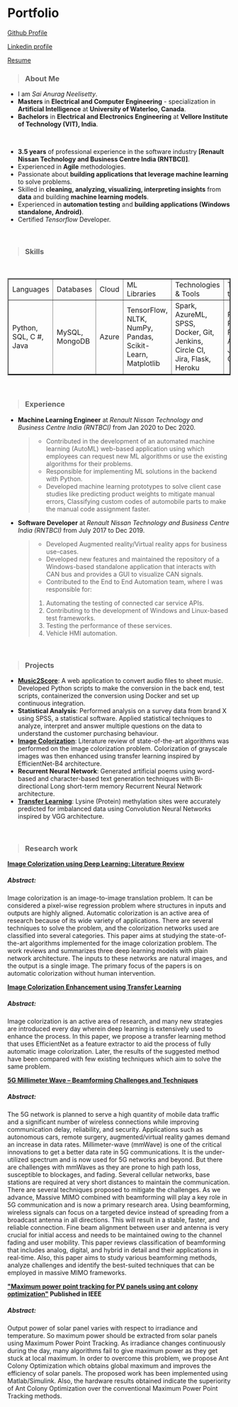 # Portfolio 

[Github Profile](https://github.com/saianurag96)
<br>

[Linkedin profile](https://www.linkedin.com/in/saianurag/)
<br>

[Resume](https://github.com/saianurag96/Portfolio/blob/main/Resume.pdf)
<br>

> <h3>About Me</h3>

* I am *Sai Anurag Neelisetty*.
* __Masters__ in __Electrical and Computer Engineering__ - specialization in __Artificial Intelligence__ at __University of Waterloo, Canada__.
* __Bachelors__ in __Electrical and Electronics Engineering__ at __Vellore Institute of Technology (VIT), India__.
<br>

* __3.5 years__ of professional experience in the software industry __[Renault Nissan Technology and Business Centre India (RNTBCI)]__.
* Experienced in __Agile__ methodologies.
* Passionate about __building applications that leverage machine learning__ to solve problems.
* Skilled in __cleaning, analyzing, visualizing, interpreting insights__ from __data__ and building __machine learning models__.
* Experienced in __automation testing__ and __building applications (Windows standalone, Android)__.
* Certified _Tensorflow_ Developer.
<br>

> <h3>Skills</h3>
<!--
* __Languages &nbsp; &nbsp; &nbsp; &nbsp; &nbsp; &nbsp; &nbsp; &nbsp; &nbsp; &nbsp; :__ &nbsp; &nbsp; &nbsp; &nbsp; Python, SQL, C #, Java 
* __ML Libraries &nbsp; &nbsp; &nbsp; &nbsp; &nbsp; &nbsp; &nbsp; &nbsp; &nbsp; :__  &nbsp; &nbsp; &nbsp; &nbsp; TensorFlow, NLTK, NumPy, Pandas, Scikit-Learn, Matplotlib
* __Technologies & Tools &nbsp; &nbsp; :__ &nbsp; &nbsp; &nbsp; &nbsp; Spark, AzureML, SPSS, Docker, Git, Jenkins, Circle CI, Jira,
Flask, Heroku
* __Databases &nbsp; &nbsp; &nbsp; &nbsp; &nbsp; &nbsp; &nbsp; &nbsp; &nbsp; &nbsp; &nbsp; :__ &nbsp; &nbsp; &nbsp; &nbsp; MySQL, MongoDB
* __Cloud &nbsp; &nbsp; &nbsp; &nbsp; &nbsp; &nbsp; &nbsp; &nbsp; &nbsp; &nbsp; &nbsp; &nbsp; &nbsp; &nbsp; &nbsp; :__ &nbsp; &nbsp; &nbsp; &nbsp; Azure
* __Testing tools &nbsp; &nbsp; &nbsp; &nbsp; &nbsp; &nbsp; &nbsp; &nbsp; &nbsp; :__ &nbsp; &nbsp; &nbsp; &nbsp; PyTest, Robot Framework, Appium, JUnit, Cucumber

-->
<br>

<TABLE BORDER='2'>
<TR>
<TD>Languages</TD>
<TD>Databases</TD>
<TD>Cloud</TD>
<TD>ML Libraries</TD>
<TD>Technologies & Tools</TD>
<TD>Testing tools</TD>
</TR>
<TR>
<TD>Python, SQL, C #, Java </TD>
<TD>MySQL, MongoDB</TD>
<TD>Azure</TD>
<TD>TensorFlow, NLTK, NumPy, Pandas, Scikit-Learn, Matplotlib</TD>
<TD>Spark, AzureML, SPSS, Docker, Git, Jenkins, Circle CI, Jira,
Flask, Heroku</TD>
<TD>PyTest, Robot Framework, Appium, JUnit, Cucumber</TD>

</TR>
</TABLE>
<br>

> <h3>Experience</h3>
* __Machine Learning Engineer__ at _Renault Nissan Technology and Business Centre India (RNTBCI)_ from Jan 2020 to Dec 2020.
  > * Contributed in the development of an automated machine learning (AutoML) web-based application using which employees can request new ML algorithms or use the existing algorithms for their problems. 
  > * Responsible for implementing ML solutions in the backend with Python.
  > * Developed machine learning prototypes to solve client case studies like predicting product weights to mitigate manual errors, Classifying custom codes of automobile parts to make the manual code assignment faster.

* __Software Developer__ at _Renault Nissan Technology and Business Centre India (RNTBCI)_ from July 2017 to Dec 2019.
  > * Developed Augmented reality/Virtual reality apps for business use-cases. 
  > * Developed new features and maintained the repository of a Windows-based standalone application that interacts with CAN bus and provides a GUI to visualize CAN signals.
  > * Contributed to the End to End Automation team, where I was responsible for:
  > 1. Automating the testing of connected car service APIs.
  > 2. Contributing to the development of Windows and Linux-based test frameworks.
  > 3. Testing the performance of these services.
  > 4. Vehicle HMI automation.
<br>

> <h3>Projects</h3>
* [__Music2Score__](https://github.com/music2score/music2score): A web application to convert audio files to sheet music. Developed Python scripts to make the conversion
in the back end, test scripts, containerized the conversion using Docker and set up continuous integration.
* __Statistical Analysis__: Performed analysis on a survey data from brand X using SPSS, a statistical software. Applied
statistical techniques to analyze, interpret and answer multiple questions on the data to understand the customer purchasing
behaviour.
* [__Image Colorization__](https://github.com/saianurag96/Research/tree/main/Image%20Colorization): Literature review of state-of-the-art algorithms was performed on the image colorization problem. Colorization of grayscale images was then enhanced using transfer learning inspired by EfficientNet-B4 architecture.
* __Recurrent Neural Network__: Generated artificial poems using word-based and character-based text generation techniques with Bi-directional Long short-term memory Recurrent Neural Network architecture.
* [__Transfer Learning__](https://github.com/saianurag96/Protein-Lysine-Methylation-using-Convolution-Neural-Network): Lysine (Protein) methylation sites were accurately predicted for imbalanced data using Convolution Neural Networks inspired by VGG architecture.
<br>

> <h3>Research work</h3>
[__Image Colorization using Deep Learning: Literature Review__](https://github.com/saianurag96/Research/blob/main/Image%20Colorization/Image%20Colorization%20using%20Deep%20Learning%20-%20Literature%20Review.pdf)
##### Abstract:
Image colorization is an image-to-image translation problem. It can be considered a pixel-wise regression problem where structures in inputs and outputs are highly aligned. Automatic colorization is an active area of research because of its wide variety of applications. There are several techniques to solve the problem, and the colorization networks used are classified into several categories. This paper aims at studying the state-of-the-art algorithms implemented for the image colorization problem. The work reviews and summarizes three deep learning models with plain network architecture. The inputs to these networks are natural images, and the output is a single image. The primary focus of the papers is on automatic colorization without human intervention.

[__Image Colorization Enhancement using Transfer Learning__](https://link-url-here.org)

##### Abstract:
Image colorization is an active area of research, and many new strategies are introduced every day wherein deep learning is extensively used to enhance the process. In this paper, we propose a transfer learning method that uses EfficientNet as a feature extractor to aid the process of fully automatic image colorization. Later, the results of the suggested method have been compared with few existing techniques which aim to solve the same problem.

[__5G Millimeter Wave – Beamforming Challenges and Techniques__](https://github.com/saianurag96/Research/blob/main/5G%20Network/5G%20Millimeter%20Wave%20%E2%80%93%20Beamforming%20Challenges%20and%20Techniques.pdf)

##### Abstract:

The 5G network is planned to serve a high quantity of mobile data traffic and a significant number of wireless connections while improving communication delay, reliability, and security. Applications such as autonomous cars, remote surgery, augmented/virtual reality games demand an increase in data rates. Millimeter-wave (mmWave) is one of the critical innovations to get a better data rate in 5G communications. It is the under-utilized spectrum and is now used for 5G networks and beyond. But there are challenges with mmWaves as they are prone to high path loss, susceptible to blockages, and fading. Several cellular networks, base stations are required at very short distances to maintain the communication. There are several techniques proposed to mitigate the challenges. As we advance, Massive MIMO combined with beamforming will play a key role in 5G communication and is now a primary research area. Using beamforming, wireless signals can focus on a targeted device instead of spreading from a broadcast antenna in all directions. This will result in a stable, faster, and reliable connection. Fine beam alignment between user and antenna is very crucial for initial access and needs to be maintained owing to the channel fading and user mobility. This paper reviews classification of beamforming that includes analog, digital, and hybrid in detail and their applications in real-time. Also, this paper aims to study various beamforming methods, analyze challenges and identify the best-suited techniques that can be employed in massive MIMO frameworks.


__["Maximum power point tracking for PV panels using ant colony optimization"](https://ieeexplore.ieee.org/document/8245004) Published in IEEE__

##### Abstract:
Output power of solar panel varies with respect to irradiance and temperature. So maximum power should be extracted from solar panels using Maximum Power Point Tracking. As irradiance changes continuously during the day, many algorithms fail to give maximum power as they get stuck at local maximum. In order to overcome this problem, we propose Ant Colony Optimization which obtains global maximum and improves the efficiency of solar panels. The proposed work has been implemented using Matlab/Simulink. Also, the hardware results obtained indicate the superiority of Ant Colony Optimization over the conventional Maximum Power Point Tracking methods.

